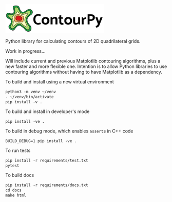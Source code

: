 <img alt="ContourPy" src="/docs/_static/contourpy_logo_horiz.svg" height="90">

Python library for calculating contours of 2D quadrilateral grids.

Work in progress...

Will include current and previous Matplotlib contouring algorithms, plus a new
faster and more flexible one.  Intention is to allow Python libraries to use
contouring algorithms without having to have Matplotlib as a dependency.

To build and install using a new virtual environment

    python3 -m venv ~/venv
    . ~/venv/bin/activate
    pip install -v .

To build and install in developer's mode

    pip install -ve .

To build in debug mode, which enables `assert`s in C++ code

    BUILD_DEBUG=1 pip install -ve .

To run tests

    pip install -r requirements/test.txt
    pytest

To build docs

    pip install -r requirements/docs.txt
    cd docs
    make html
